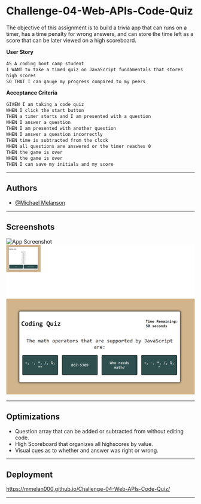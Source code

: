 # Challenge-04-Web-APIs-Code-Quiz

The objective of this assignment is to build a trivia app that can runs on a timer, has a time penalty for wrong answers, and can store the time left as a score that can be later viewed on a high scoreboard.

**User Story**
```
AS A coding boot camp student
I WANT to take a timed quiz on JavaScript fundamentals that stores high scores
SO THAT I can gauge my progress compared to my peers
```

**Acceptance Criteria**
```
GIVEN I am taking a code quiz
WHEN I click the start button
THEN a timer starts and I am presented with a question
WHEN I answer a question
THEN I am presented with another question
WHEN I answer a question incorrectly
THEN time is subtracted from the clock
WHEN all questions are answered or the timer reaches 0
THEN the game is over
WHEN the game is over
THEN I can save my initials and my score
```

---

## Authors

- [@Michael Melanson](https://github.com/mmelan000)

---

## Screenshots

![App Screenshot](./assets/images/landng.png)
![App Screenshot](./assets/images/hs.png)
![App Screenshot](./assets/images/question.png)

---

## Optimizations

- Question array that can be added or subtracted from without editing code.
- High Scoreboard that organizes all highscores by value.
- Visual cues as to whether and answer was right or wrong.

---

## Deployment

https://mmelan000.github.io/Challenge-04-Web-APIs-Code-Quiz/

---
